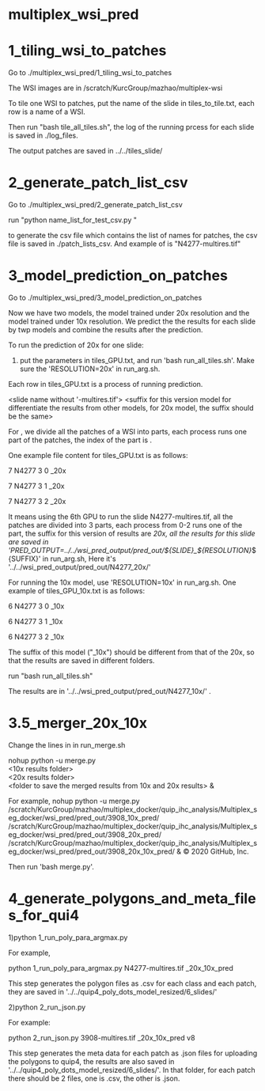 # multiplex_wsi_pred
# 1_tiling_wsi_to_patches  

Go to ./multiplex_wsi_pred/1_tiling_wsi_to_patches

The WSI images are in /scratch/KurcGroup/mazhao/multiplex-wsi

To tile one WSI to patches, put the name of the slide in tiles_to_tile.txt, each row is a name of a WSI.

Then run "bash tile_all_tiles.sh", the log of the running prcess for each slide is saved in ./log_files.

The output patches are saved in ../../tiles_slide/

# 2_generate_patch_list_csv   

Go to ./multiplex_wsi_pred/2_generate_patch_list_csv

run "python name_list_for_test_csv.py <slide name>"
  
to generate the csv file which contains the list of names for patches, the csv file is saved in ./patch_lists_csv. And example of <slide name> is "N4277-multires.tif"

# 3_model_prediction_on_patches

Go to ./multiplex_wsi_pred/3_model_prediction_on_patches

Now we have two models, the model trained under 20x resolution and the model trained under 10x resolution. We predict the the results for each slide by twp models and combine the results after the prediction.

To run the prediction of 20x for one slide:

1) put the parameters in tiles_GPU.txt, and run 'bash run_all_tiles.sh'. Make sure the 'RESOLUTION=20x' in run_arg.sh.

Each row in tiles_GPU.txt is a process of running prediction.

<GPU to be used for this process> <slide name without '-multires.tif'> <maxmum number of processes run in parallel for this slide> <index of this process in the parallel> <suffix for this version model for differentiate the results from other models, for 20x model, the suffix should be the same>
  
For <maxmum number of processes run in parallel for this slide> <index of this process in the parallel>, we divide all the patches of a WSI into <maxmum number of processes run in parallel for this slide> parts, each process runs one part of the patches, the index of the part is <index of this process in the parallel>.

One example file content for tiles_GPU.txt is as follows:

7 N4277 3 0 _20x

7 N4277 3 1 _20x

7 N4277 3 2 _20x

It means using the 6th GPU to run the slide N4277-multires.tif, all the patches are divided into 3 parts, each process from 0-2 runs one of the part, the suffix for this version of results are _20x, all the results for this slide are saved in 'PRED_OUTPUT=../../wsi_pred_output/pred_out/${SLIDE}_${RESOLUTION}_${SUFFIX}' in run_arg.sh, Here it's '../../wsi_pred_output/pred_out/N4277_20x/' 

For running the 10x model, use 'RESOLUTION=10x' in run_arg.sh. One example of tiles_GPU_10x.txt is as follows:

6 N4277 3 0 _10x

6 N4277 3 1 _10x

6 N4277 3 2 _10x

The suffix of this model ("_10x") should be different from that of the 20x, so that the results are saved in different folders.

run "bash run_all_tiles.sh"

The results are in '../../wsi_pred_output/pred_out/N4277_10x/' .


# 3.5_merger_20x_10x

Change the lines in in run_merge.sh 

nohup python -u merge.py \
<10x results folder> \
<20x results folder> \
<folder to save the merged results from 10x and 20x results> &

For example,
nohup python -u merge.py \
/scratch/KurcGroup/mazhao/multiplex_docker/quip_ihc_analysis/Multiplex_seg_docker/wsi_pred/pred_out/3908_10x_pred/ \
/scratch/KurcGroup/mazhao/multiplex_docker/quip_ihc_analysis/Multiplex_seg_docker/wsi_pred/pred_out/3908_20x_pred/ \
/scratch/KurcGroup/mazhao/multiplex_docker/quip_ihc_analysis/Multiplex_seg_docker/wsi_pred/pred_out/3908_20x_10x_pred/ &
© 2020 GitHub, Inc.

Then run 'bash merge.py'.

# 4_generate_polygons_and_meta_files_for_qui4

1)python 1_run_poly_para_argmax.py <slide name> <suffix indicating the version of the results> 

For example,

python 1_run_poly_para_argmax.py N4277-multires.tif _20x_10x_pred

This step generates the polygon files as .csv for each class and each patch, they are saved in '../../quip4_poly_dots_model_resized/6_slides/'

2)python 2_run_json.py <slide name> <suffix indicating the version of the model> <prefix indicating this version of polygon on quip4>

For example:

python 2_run_json.py 3908-multires.tif _20x_10x_pred v8

This step generates the meta data for each patch as .json files for uploading the polygons to quip4, the results are also saved in '../../quip4_poly_dots_model_resized/6_slides/'. In that folder, for each patch there should be 2 files, one is .csv, the other is .json.
